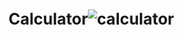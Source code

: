 # Calculator![calculator](https://user-images.githubusercontent.com/91855497/207357636-c1947db6-2eb3-4892-9e6d-1f2d4c780977.png)
